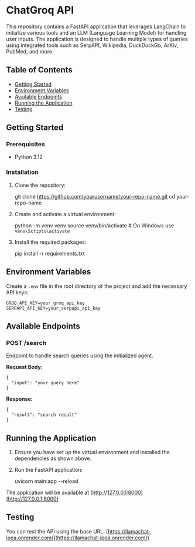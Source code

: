 
ChatGroq API
============

This repository contains a FastAPI application that leverages LangChain to initialize various tools and an LLM (Language Learning Model) for handling user inputs. The application is designed to handle multiple types of queries using integrated tools such as SerpAPI, Wikipedia, DuckDuckGo, ArXiv, PubMed, and more.

Table of Contents
-----------------

*   [Getting Started](#getting-started)
*   [Environment Variables](#environment-variables)
*   [Available Endpoints](#available-endpoints)
*   [Running the Application](#running-the-application)
*   [Testing](#testing)

Getting Started
---------------

### Prerequisites

*   Python 3.12

### Installation

1.  Clone the repository:

    git clone https://github.com/yourusername/your-repo-name.git
    cd your-repo-name
    

2.  Create and activate a virtual environment:

    python -m venv venv
    source venv/bin/activate   # On Windows use `venv\Scripts\activate`
    

3.  Install the required packages:

    pip install -r requirements.txt
    

Environment Variables
---------------------

Create a `.env` file in the root directory of the project and add the necessary API keys:

    GROQ_API_KEY=your_groq_api_key
    SERPAPI_API_KEY=your_serpapi_api_key
    

Available Endpoints
-------------------

### POST /search

Endpoint to handle search queries using the initialized agent.

**Request Body:**

    {
      "input": "your query here"
    }
    

**Response:**

    {
      "result": "search result"
    }
    

Running the Application
-----------------------

1.  Ensure you have set up the virtual environment and installed the dependencies as shown above.
2.  Run the FastAPI application:

    uvicorn main:app --reload
    

The application will be available at [http://127.0.0.1:8000](http://127.0.0.1:8000)

Testing
-------

You can test the API using the base URL: [https://llamachat-ipea.onrender.com/](https://llamachat-ipea.onrender.com/)
